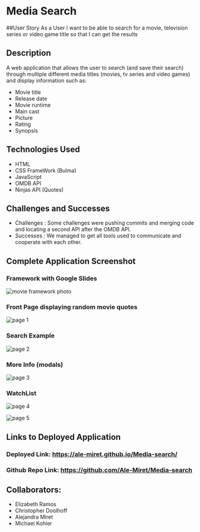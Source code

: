 # Media Search


##User Story
As a User I want to be able to search for a movie, television series or video game title so that I can get the results



## Description
A web application that allows the user to search (and save their search) through multiple different media titles (movies, tv series and video games) and display information such as:
* Movie title
* Release date
* Movie runtime
* Main cast
* Picture 
* Rating
* Synopsis

## Technologies Used
* HTML
* CSS FrameWork (Bulma)
* JavaScript
* OMDB API
* Ninjas API (Quotes)

## Challenges and Successes
* Challenges : Some challenges were pushing commits and merging code and locating a second API after the OMDB API.
* Successes : We managed to get all tools used to communicate and cooperate with each other. 

## Complete Application Screenshot

### Framework with Google Slides
![movie framework photo](https://user-images.githubusercontent.com/111591265/200462457-4bf0859b-50bd-4e87-8239-62a0aca7535f.JPG)

### Front Page displaying random movie quotes
![page 1](https://user-images.githubusercontent.com/112821785/202351565-10ed9e33-f4de-4422-8595-c8b5f2bf44dd.JPG)

### Search Example

![page 2](https://user-images.githubusercontent.com/112821785/202351582-0b3971ec-d138-4722-b69a-afec792ee140.JPG)

### More Info (modals)

![page 3](https://user-images.githubusercontent.com/112821785/202351592-d0f9c8d5-8937-46f4-8249-0215a4e5dab5.JPG)

### WatchList

![page 4](https://user-images.githubusercontent.com/112821785/202351621-8f2b5cf1-6d11-4d6f-bb62-b31c7e1294e2.JPG)

![page 5](https://user-images.githubusercontent.com/112821785/202351631-b0039d4c-ed03-4f54-b1a0-b1b558747145.JPG)

## Links to Deployed Application

### Deployed Link: https://ale-miret.github.io/Media-search/

### Github Repo Link: https://github.com/Ale-Miret/Media-search

## Collaborators: 
* Elizabeth Ramos
* Christopher Doolhoff
* Alejandra Miret
* Michael Kohler
